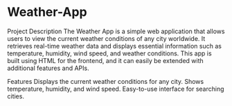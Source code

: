 # Weather-App
Project Description
The Weather App is a simple web application that allows users to view the current weather conditions of any city worldwide. It retrieves real-time weather data and displays essential information such as temperature, humidity, wind speed, and weather conditions. This app is built using HTML for the frontend, and it can easily be extended with additional features and APIs.

Features
Displays the current weather conditions for any city.
Shows temperature, humidity, and wind speed.
Easy-to-use interface for searching cities.
